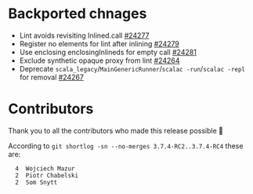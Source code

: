 # Backported chnages

- Lint avoids revisiting Inlined.call [#24277](https://github.com/scala/scala3/pull/24277)
- Register no elements for lint after inlining [#24279](https://github.com/scala/scala3/pull/24279)
- Use enclosing enclosingInlineds for empty call [#24281](https://github.com/scala/scala3/pull/24281)
- Exclude synthetic opaque proxy from lint [#24264](https://github.com/scala/scala3/pull/24264)
- Deprecate `scala_legacy`/`MainGenericRunner`/`scalac -run`/`scalac -repl` for removal [#24267](https://github.com/scala/scala3/pull/24267)

# Contributors

Thank you to all the contributors who made this release possible 🎉

According to `git shortlog -sn --no-merges 3.7.4-RC2..3.7.4-RC4` these are:

```
  4  Wojciech Mazur
  2  Piotr Chabelski
  2  Som Snytt
```
